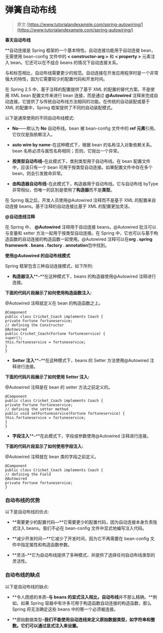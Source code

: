 # 弹簧自动布线

> 原文:[https://www.tutorialandexample.com/spring-autowiring/](https://www.tutorialandexample.com/spring-autowiring/)

**春天自动布线**

 **自动连接是 Spring 框架的一个基本特性。自动连接功能用于自动连接 bean，无需使用 bean-config 文件中的 **< constructor-arg >** 和 **< property >** 元素注入 bean。它还可以在不组合 beans 的情况下自动连接关系。

与<property>和<constructor-arg>标签相比，自动布线需要更少的规范。自动连接在开发应用程序时是一个非常强大的特性，因为它需要较少的配置代码和开发时间。</constructor-arg></property>

在 Spring 2.5 中，基于注释的配置提供了基于 XML 的配置的替代方案。不是使用 XML bean 配置文件来进行 bean 连接，而是通过 **@Autowired** 注释来完成自动连接。它提供了与传统自动布线方法相同的功能。在传统的自动装配或基于 XML 的配置中，Spring 框架提供了不同的自动装配模式。

以下是通常使用的不同自动布线模式:

*   **No**——默认为 **No** 自动布线。bean 被 bean-config 文件中的 **ref 元素**引用。它仅仅是指依赖注入。

*   **auto wire by name**–在这种模式下，根据 bean 的名称注入对象依赖关系。bean 名称必须与属性名称相同；否则，它抛出一个异常。

*   **按类型自动布线**–在此模式下，类别类型用于自动布线。在 bean 配置文件中，应该只有一个 bean 可用于按类型自动连接。如果配置文件中存在多个 bean，则会引发致命异常。

*   **由构造器自动布线**–在此模式下，构造器用于自动布线。它与自动布线 byType 非常相似，但唯一的区别是使用了**构造器**而不是**类型**。

在 Spring 版之后，开发人员使用@Autowired 注释而不是基于 XML 的配置来自动连接 beans。基于注释的自动连接比基于 XML 的配置更加灵活。

**@自动连线注释**

在 Spring 中， **@Autowired** 注释用于自动连接 beans。@Autowired 批注可以与变量和 setter 方法一起用于按类型自动连接。在 Spring 中，它也可以与基于构造函数的自动连接的构造函数一起使用。@Autowired 注释可以在**org . spring framework . beans . factory . annotation**包中找到。

**使用@Autowired 的自动布线模式**

Spring 框架包含三种自动连接模式，如下所列:

*   **构造器注入****–**在这种模式下，beans 的构造器使用@Autowired 注释进行连接。

**下面的代码片段展示了如何使用构造函数注入:**

@Autowired 注释就定义在 bean 的构造函数之上。

```
@Component
public class Cricket_Coach implements Coach {
private Fortune fortuneservice;
// defining the Constructor
@Autowired
public Cricket_Coach(Fortune fortuneservice) {
super(); 
this.fortuneservice = fortuneservice;
}
} 
```

*   **Setter 注入****–**在这种模式下，beans 的 Setter 方法使用@Autowired 注释进行连接。

**下面的代码片段展示了如何使用 Setter 注入:**

@Autowired 注释是在 bean 的 setter 方法之前定义的。

```
@Component
public class Cricket_Coach implements Coach {
private Fortune fortuneservice;
// defining the setter method
public void setFortuneservice(Fortune fortuneservice) {
this.fortuneservice = fortuneservice;
}
} 
```

*   **字段注入****–**在此模式下，字段或参数使用@Autowired 注释进行连接。

**下面的代码片段显示了如何使用字段注入:**

@Autowired 注释就在 bean 类的字段之前定义。

```
@Component
public class Cricket_Coach implements Coach {
// defining the Field
@Autowired
private Fortune fortuneservice;
} 
```

### 自动布线的优势

以下是自动布线的优点:

*   **需要更少的配置代码—**它需要更少的配置代码，因为自动连接本身负责隐式注入 beans。我们不必在 bean-config 文件中显式地编写注入代码。

*   **减少开发时间—**它减少了开发时间，因为它不再需要在 bean-config 文件中指定属性和构造函数参数。

*   **灵活–**它为自动布线提供了多种模式，并提供了选择任何自动布线类型的灵活性。

### 自动布线的缺点

以下是自动布线的缺点:

*   **令人困惑的本质–**与 beans 的显式注入相比，自动布线**并不那么精确。**例如，如果 Spring 容器中有许多可用于构造函数自动连接的构造函数，那么 Spring 将无法确定这些 beans 中的哪一个必须被连接。

*   **原始数据类型–**我们不能使用自动连线来定义原始数据类型，如字符串和整数。它们可以通过显式注入来设置。**